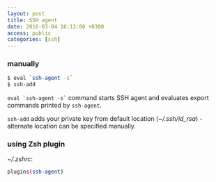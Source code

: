 ```yaml
---
layout: post
title: SSH agent
date: 2016-03-04 16:13:00 +0300
access: public
categories: [ssh]
---
```


### manually

```sh
$ eval `ssh-agent -s`
$ ssh-add
```

`` eval `ssh-agent -s` `` command starts SSH agent and
evaluates export commands printed by `ssh-agent`.

`ssh-add` adds your private key from default location (_~/.ssh/id_rsa_) -
alternate location can be specified manually.

### using Zsh plugin

_~/.zshrc_:

```sh
plugins(ssh-agent)
```
